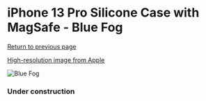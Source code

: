 # iPhone 13 Pro Silicone Case with MagSafe - Blue Fog

[Return to previous page](/iphone_13)

[High-resolution image from Apple](https://store.storeimages.cdn-apple.com/8756/as-images.apple.com/is/MN653?wid=4500&hei=4500&fmt=png)

<div style="width: 384px"><img src="/everypreview/MN653.png" alt="Blue Fog"></div>

### Under construction
